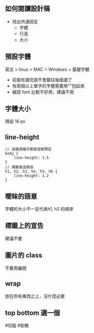 ## 如何閱讀設計稿
- 找出共通設定
	- 字體
	- 行高
	- 大小
## 預設字體
英文 > linux > MAC >  Windows > 基礎字體

- 前面有讀完就不會載往後面讀了
- 有兩個以上單字的字體需要用""包起來
- 縮寫 font 比較不好用，建議不用

## 字體大小
預設 16 px
## line-height
```
// 這幾週幾乎都是這樣預定
body {
	line-height: 1.5
}
// 偶爾會這樣改
h1, h2, h3, h4, h5, h6 {
	line-height: 1.2
}
```

## 曖昧的語意
字體的大小不一定代表h1, h2 的順序

## 標籤上的宣告
建議不要

## 圖片的 class
不要用編號

## wrap
放在所有東西之上，沒什麼必要

## top bottom 選一個
#切版 #助教